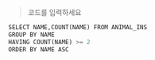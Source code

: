 > 코드를 입력하세요
```python
SELECT NAME,COUNT(NAME) FROM ANIMAL_INS
GROUP BY NAME
HAVING COUNT(NAME) >= 2
ORDER BY NAME ASC
```